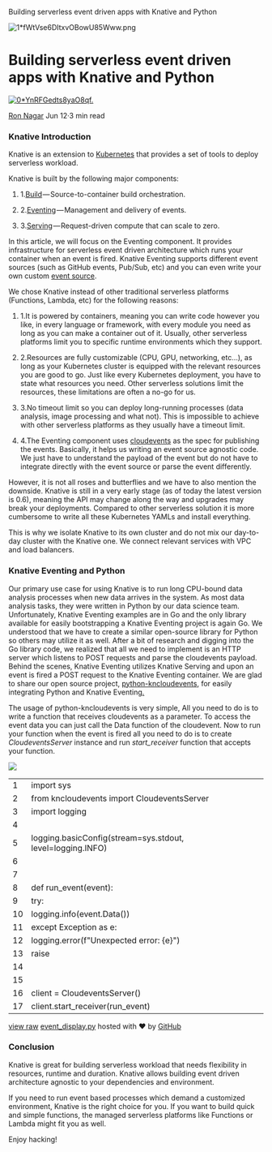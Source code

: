 Building serverless event driven apps with Knative and Python

![1*fWtVse6DItxvOBowU85Www.png](../_resources/a1b7e024e0ba63b4b69525fa78792520.png)

# Building serverless event driven apps with Knative and Python

[![0*YnRFGedts8yaO8qf.](../_resources/572bd2e1b9184e4de97523d2efc32031.jpg)](https://blog.elegantmonkeys.com/@ronnagar?source=post_header_lockup)

[Ron Nagar](https://blog.elegantmonkeys.com/@ronnagar)
Jun 12·3 min read

### Knative Introduction

Knative is an extension to [Kubernetes](https://kubernetes.io/docs/concepts/overview/what-is-kubernetes/) that provides a set of tools to deploy serverless workload.

Knative is built by the following major components:

1. 1.[Build](https://knative.dev/docs/build) — Source-to-container build orchestration.

2. 2.[Eventing](https://knative.dev/docs/eventing) — Management and delivery of events.

3. 3.[Serving](https://knative.dev/docs/serving) — Request-driven compute that can scale to zero.

In this article, we will focus on the Eventing component. It provides infrastructure for serverless event driven architecture which runs your container when an event is fired. Knative Eventing supports different event sources (such as GitHub events, Pub/Sub, etc) and you can even write your own custom [event source](https://knative.dev/docs/eventing/samples/).

We chose Knative instead of other traditional serverless platforms (Functions, Lambda, etc) for the following reasons:

1. 1.It is powered by containers, meaning you can write code however you like, in every language or framework, with every module you need as long as you can make a container out of it. Usually, other serverless platforms limit you to specific runtime environments which they support.

2. 2.Resources are fully customizable (CPU, GPU, networking, etc…), as long as your Kubernetes cluster is equipped with the relevant resources you are good to go. Just like every Kubernetes deployment, you have to state what resources you need. Other serverless solutions limit the resources, these limitations are often a no-go for us.

3. 3.No timeout limit so you can deploy long-running processes (data analysis, image processing and what not). This is impossible to achieve with other serverless platforms as they usually have a timeout limit.

4. 4.The Eventing component uses [cloudevents](https://cloudevents.io/) as the spec for publishing the events. Basically, it helps us writing an event source agnostic code. We just have to understand the payload of the event but do not have to integrate directly with the event source or parse the event differently.

However, it is not all roses and butterflies and we have to also mention the downside. Knative is still in a very early stage (as of today the latest version is 0.6), meaning the API may change along the way and upgrades may break your deployments. Compared to other serverless solution it is more cumbersome to write all these Kubernetes YAMLs and install everything.

This is why we isolate Knative to its own cluster and do not mix our day-to-day cluster with the Knative one. We connect relevant services with VPC and load balancers.

### Knative Eventing and Python

Our primary use case for using Knative is to run long CPU-bound data analysis processes when new data arrives in the system. As most data analysis tasks, they were written in Python by our data science team. Unfortunately, Knative Eventing examples are in Go and the only library available for easily bootstrapping a Knative Eventing project is again Go. We understood that we have to create a similar open-source library for Python so others may utilize it as well. After a bit of research and digging into the Go library code, we realized that all we need to implement is an HTTP server which listens to POST requests and parse the cloudevents payload. Behind the scenes, Knative Eventing utilizes Knative Serving and upon an event is fired a POST request to the Knative Eventing container. We are glad to share our open source project, [python-kncloudevents](https://github.com/elegantmonkeys/python-kncloudevents), for easily integrating Python and Knative Eventing[.](https://github.com/elegantmonkeys/python-kncloudevents)

The usage of python-kncloudevents is very simple, All you need to do is to write a function that receives cloudevents as a parameter. To access the event data you can just call the Data function of the cloudevent. Now to run your function when the event is fired all you need to do is to create *CloudeventsServer* instance and run *start_receiver* function that accepts your function.

![](../_resources/2b263c794af6e2cb2914218e3d1287f9.png)

|     |     |
| --- | --- |
| 1   | import sys |
| 2   | from kncloudevents import CloudeventsServer |
| 3   | import logging |
| 4   |     |
| 5   | logging.basicConfig(stream=sys.stdout, level=logging.INFO) |
| 6   |     |
| 7   |     |
| 8   | def  run_event(event): |
| 9   |  try: |
| 10  | logging.info(event.Data()) |
| 11  |  except  Exception  as e: |
| 12  | logging.error(f"Unexpected error: {e}") |
| 13  |  raise |
| 14  |     |
| 15  |     |
| 16  | client = CloudeventsServer() |
| 17  | client.start_receiver(run_event) |

 [view raw](https://gist.github.com/ron212/e9e38bb7cb92222e86c15d4f5cb069d9/raw/2e90ebea4a568ba9d47db15fc49713ac4092a794/event_display.py)  [event_display.py](https://gist.github.com/ron212/e9e38bb7cb92222e86c15d4f5cb069d9#file-event_display-py) hosted with ❤ by [GitHub](https://github.com/)

### Conclusion

Knative is great for building serverless workload that needs flexibility in resources, runtime and duration. Knative allows building event driven architecture agnostic to your dependencies and environment.

If you need to run event based processes which demand a customized environment, Knative is the right choice for you. If you want to build quick and simple functions, the managed serverless platforms like Functions or Lambda might fit you as well.

Enjoy hacking!